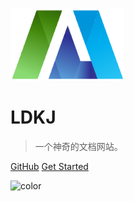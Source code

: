 ![logo](_media/icon.png)

# LDKJ

> 一个神奇的文档网站。

[GitHub](https://github.com/waet/docs/)
[Get Started](README#ldkj)

<!-- 背景图片 -->

<!-- ![](_media/bg.png) -->

<!-- 背景色 -->

![color](#f0f0f0)